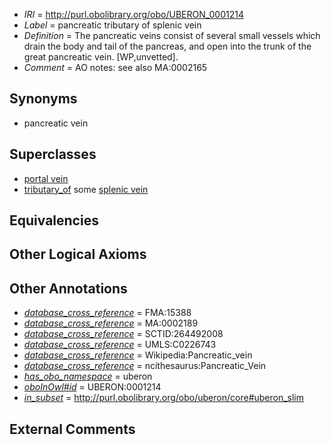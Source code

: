  * *IRI* = http://purl.obolibrary.org/obo/UBERON_0001214
 * *Label* = pancreatic tributary of splenic vein
 * *Definition* = The pancreatic veins consist of several small vessels which drain the body and tail of the pancreas, and open into the trunk of the great pancreatic vein. [WP,unvetted].
 * *Comment* = AO notes: see also  MA:0002165

## Synonyms

 * pancreatic vein

## Superclasses

 * [portal vein](../../UBERON/17/UBERON_0002017.md)
 * [tributary_of](../../core#tributary/of/core#tributary_of.md) some [splenic vein](../../UBERON/13/UBERON_0003713.md)

## Equivalencies


## Other Logical Axioms


## Other Annotations

 * *[database_cross_reference](../../ef/oboInOwl#hasDbXref.md)* = FMA:15388
 * *[database_cross_reference](../../ef/oboInOwl#hasDbXref.md)* = MA:0002189
 * *[database_cross_reference](../../ef/oboInOwl#hasDbXref.md)* = SCTID:264492008
 * *[database_cross_reference](../../ef/oboInOwl#hasDbXref.md)* = UMLS:C0226743
 * *[database_cross_reference](../../ef/oboInOwl#hasDbXref.md)* = Wikipedia:Pancreatic_vein
 * *[database_cross_reference](../../ef/oboInOwl#hasDbXref.md)* = ncithesaurus:Pancreatic_Vein
 * *[has_obo_namespace](../../ce/oboInOwl#hasOBONamespace.md)* = uberon
 * *[oboInOwl#id](../../id/oboInOwl#id.md)* = UBERON:0001214
 * *[in_subset](../../et/oboInOwl#inSubset.md)* = http://purl.obolibrary.org/obo/uberon/core#uberon_slim

## External Comments

